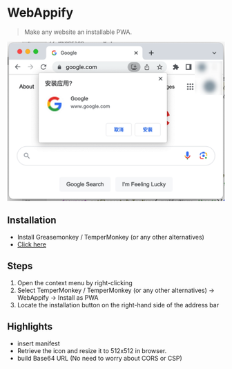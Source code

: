 # WebAppify

> Make any website an installable PWA.

![](./demo.png)

## Installation

- Install Greasemonkey / TemperMonkey (or any other alternatives)
- [Click here](https://github.com/NoCLin/WebAppify/raw/master/WebAppify.user.js)


## Steps

1. Open the context menu by right-clicking
2. Select TemperMonkey / TemperMonkey (or any other alternatives) -> WebAppify -> Install as PWA
3. Locate the installation button on the right-hand side of the address bar

## Highlights

- insert manifest
- Retrieve the icon and resize it to 512x512 in browser.
- build Base64 URL (No need to worry about CORS or CSP)
